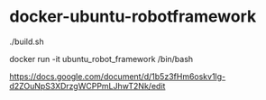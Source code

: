 # docker-ubuntu-robotframework

./build.sh

docker run -it ubuntu_robot_framework /bin/bash

https://docs.google.com/document/d/1b5z3fHm6oskv1lg-d2ZOuNpS3XDrzgWCPPmLJhwT2Nk/edit
